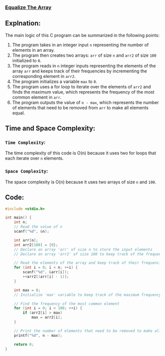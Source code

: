 ### [Equalize The Array](https://www.hackerrank.com/challenges/equality-in-a-array/problem?h_r=profile)

## Explnation:
The main logic of this C program can be summarized in the following points:
1. The program takes in an integer input `n` representing the number of elements in an array.
2. The program then creates two arrays: `arr` of size `n` and `arr2` of size `100` initialized to `0`.
3. The program reads in `n` integer inputs representing the elements of the array `arr` and keeps track of their frequencies by incrementing the corresponding element in `arr2`.
4. The program initializes a variable `max` to `0`.
5. The program uses a for loop to iterate over the elements of `arr2` and finds the maximum value, which represents the frequency of the most common element in `arr`.
6. The program outputs the value of `n - max`, which represents the number of elements that need to be removed from `arr` to make all elements equal.

## Time and Space Complexity:
### `Time Complexity`:
The time complexity of this code is O(n) because it uses two for loops that each iterate over `n` elements.

### `Space Complexity`:
The space complexity is O(n) because it uses two arrays of size `n` and `100`.

## Code:
```c
#include <stdio.h>

int main() {
    int n;
    // Read the value of n
    scanf("%d", &n);

    int arr[n];
    int arr2[100] = {0};
    // Declare an array 'arr' of size n to store the input elements
    // Declare an array 'arr2' of size 100 to keep track of the frequencies of elements

    // Read the elements of the array and keep track of their frequencies
    for (int i = 0; i < n; ++i) {
        scanf("%d", &arr[i]);
        ++arr2[(arr[i] - 1)];
    }

    int max = 0;
    // Initialize 'max' variable to keep track of the maximum frequency

    // Find the frequency of the most common element
    for (int i = 0; i < 100; ++i) {
        if (arr2[i] > max)
            max = arr2[i];
    }

    // Print the number of elements that need to be removed to make all elements equal
    printf("%d", n - max);

    return 0;
}
```

